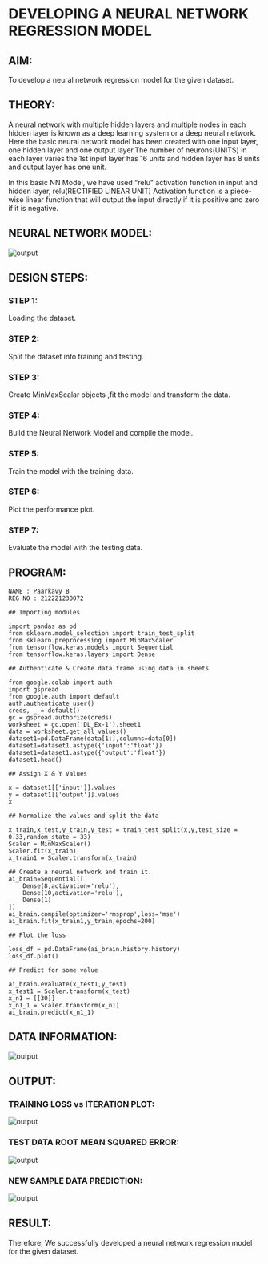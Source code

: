 # DEVELOPING A NEURAL NETWORK REGRESSION MODEL
## AIM:
To develop a neural network regression model for the given dataset.
## THEORY:
A neural network with multiple hidden layers and multiple nodes in each hidden layer is known as a deep learning system or a deep neural network. Here the basic neural network model has been created with one input layer, one hidden layer and one output layer.The number of neurons(UNITS) in each layer varies the 1st input layer has 16 units and hidden layer has 8 units and output layer has one unit.

In this basic NN Model, we have used "relu" activation function in input and hidden layer, relu(RECTIFIED LINEAR UNIT) Activation function is a piece-wise linear function that will output the input directly if it is positive and zero if it is negative.
## NEURAL NETWORK MODEL:
![output](DL_Ex1.jpg)

## DESIGN STEPS:
### STEP 1:
Loading the dataset.
### STEP 2:
Split the dataset into training and testing.
### STEP 3:
Create MinMaxScalar objects ,fit the model and transform the data.
### STEP 4:
Build the Neural Network Model and compile the model.
### STEP 5:
Train the model with the training data.
### STEP 6:
Plot the performance plot.
### STEP 7:
Evaluate the model with the testing data.

## PROGRAM:
```
NAME : Paarkavy B
REG NO : 212221230072
```

```
## Importing modules

import pandas as pd
from sklearn.model_selection import train_test_split
from sklearn.preprocessing import MinMaxScaler
from tensorflow.keras.models import Sequential
from tensorflow.keras.layers import Dense
```

```
## Authenticate & Create data frame using data in sheets

from google.colab import auth
import gspread
from google.auth import default
auth.authenticate_user()
creds, _ = default()
gc = gspread.authorize(creds)
worksheet = gc.open('DL_Ex-1').sheet1
data = worksheet.get_all_values()
dataset1=pd.DataFrame(data[1:],columns=data[0])
dataset1=dataset1.astype({'input':'float'})
dataset1=dataset1.astype({'output':'float'})
dataset1.head()
```

```
## Assign X & Y Values

x = dataset1[['input']].values
y = dataset1[['output']].values
x
```

```
## Normalize the values and split the data

x_train,x_test,y_train,y_test = train_test_split(x,y,test_size = 0.33,random_state = 33)
Scaler = MinMaxScaler()
Scaler.fit(x_train)
x_train1 = Scaler.transform(x_train)
```

```
## Create a neural network and train it.
ai_brain=Sequential([
    Dense(8,activation='relu'),
    Dense(10,activation='relu'),
    Dense(1)
])
ai_brain.compile(optimizer='rmsprop',loss='mse')
ai_brain.fit(x_train1,y_train,epochs=200)
```

```
## Plot the loss

loss_df = pd.DataFrame(ai_brain.history.history)
loss_df.plot()
```

```
## Predict for some value

ai_brain.evaluate(x_test1,y_test)
x_test1 = Scaler.transform(x_test)
x_n1 = [[30]]
x_n1_1 = Scaler.transform(x_n1)
ai_brain.predict(x_n1_1)
```

## DATA INFORMATION:
![output](op1.png)

## OUTPUT:

### TRAINING LOSS vs ITERATION PLOT:
![output](op2.png)

### TEST DATA ROOT MEAN SQUARED ERROR:
![output](op3.png)

### NEW SAMPLE DATA PREDICTION:
![output](op4.png)

## RESULT:
Therefore, We successfully developed a neural network regression model for the given dataset.
